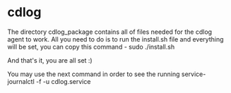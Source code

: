 # cdlog
The directory cdlog_package contains all of files needed for the cdlog agent to work.
All you need to do is to run the install.sh file and everything will be set, you can copy this command - 
sudo ./install.sh

And that's it, you are all set :)

You may use the next command in order to see the running service-
journalctl -f -u cdlog.service
